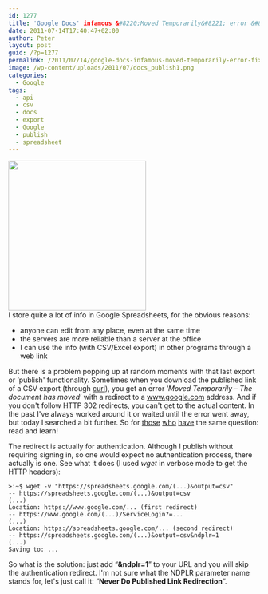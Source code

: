 ```yaml
---
id: 1277
title: 'Google Docs' infamous &#8220;Moved Temporarily&#8221; error &#8211; fixed!'
date: 2011-07-14T17:40:47+02:00
author: Peter
layout: post
guid: /?p=1277
permalink: /2011/07/14/google-docs-infamous-moved-temporarily-error-fixed/
image: /wp-content/uploads/2011/07/docs_publish1.png
categories:
  - Google
tags:
  - api
  - csv
  - docs
  - export
  - Google
  - publish
  - spreadsheet
---
```

[<img  class="alignright wp-image-1278 size-medium" title="docs_publish" src="/wp-content/uploads/2011/07/docs_publish1-276x300.png" alt="" width="276" height="300" srcset="https://blog.forret.com/wp-content/uploads/2011/07/docs_publish1-276x300.png 276w, https://blog.forret.com/wp-content/uploads/2011/07/docs_publish1.png 525w" sizes="(max-width: 276px) 100vw, 276px" />](/wp-content/uploads/2011/07/docs_publish1.png)  
I store quite a lot of info in Google Spreadsheets, for the obvious reasons:

  * anyone can edit from any place, even at the same time
  * the servers are more reliable than a server at the office
  * I can use the info (with CSV/Excel export) in other programs through a web link

But there is a problem popping up at random moments with that last export or &#8216;publish' functionality. Sometimes when you download the published link of a CSV export (through [curl](http://curl.haxx.se/)), you get an error &#8216;_Moved Temporarily &#8211; The document has moved_&#8216; with a redirect to a www.google.com address. And if you don't follow HTTP 302 redirects, you can't get to the actual content. In the past I've always worked around it or waited until the error went away, but today I searched a bit further. So for [those](http://stackoverflow.com/questions/1646073/not-able-to-access-google-spreadsheet-from-app-engine-moved-temporarily) [who](http://stackoverflow.com/questions/5834821/read-csv-fails-to-read-a-csv-file-from-google-docs) [have](http://www.mail-archive.com/google-docs-data-apis@googlegroups.com/msg01998.html) the same question: read and learn!

The redirect is actually for authentication. Although I publish without requiring signing in, so one would expect no authentication process, there actually is one. See what it does (I used _wget_ in verbose mode to get the HTTP headers):

<pre  ><code>>:~$ wget -v "https://spreadsheets.google.com/(...)&output=csv"
-- https://spreadsheets.google.com/(...)&output=csv
(...)
Location: https://www.google.com/... (first redirect)
-- https://www.google.com/(...)/ServiceLogin?=...
(...)
Location: https://spreadsheets.google.com/... (second redirect)
-- https://spreadsheets.google.com/(...)&output=csv&ndplr=1
(...)
Saving to: ...</code></pre>

So what is the solution: just add &#8220;**&ndplr=1**&#8221; to your URL and you will skip the authentication redirect. I'm not sure what the NDPLR parameter name stands for, let's just call it: &#8220;**Never Do Published Link Redirection**&#8220;.